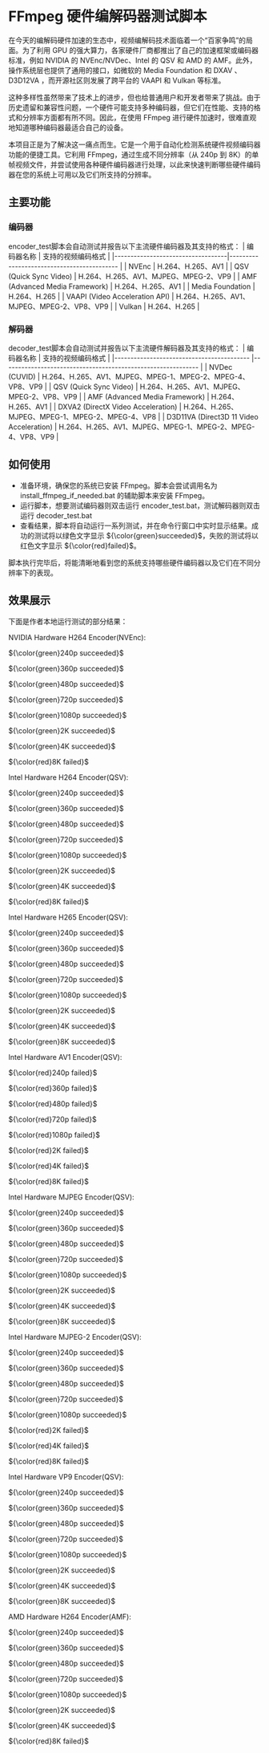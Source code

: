 # FFmpeg 硬件编解码器测试脚本
在今天的编解码硬件加速的生态中，视频编解码技术面临着一个“百家争鸣”的局面。为了利用 GPU 的强大算力，各家硬件厂商都推出了自己的加速框架或编码器标准，例如 NVIDIA 的 NVEnc/NVDec、Intel 的 QSV 和 AMD 的 AMF。此外，操作系统层也提供了通用的接口，如微软的 Media Foundation 和 DXAV 、 D3D12VA ，而开源社区则发展了跨平台的 VAAPI 和 Vulkan 等标准。

这种多样性虽然带来了技术上的进步，但也给普通用户和开发者带来了挑战。由于历史遗留和兼容性问题，一个硬件可能支持多种编码器，但它们在性能、支持的格式和分辨率方面都有所不同。因此，在使用 FFmpeg 进行硬件加速时，很难直观地知道哪种编码器最适合自己的设备。

本项目正是为了解决这一痛点而生。它是一个用于自动化检测系统硬件视频编码器功能的便捷工具。它利用 FFmpeg，通过生成不同分辨率（从 240p 到 8K）的单帧视频文件，并尝试使用各种硬件编码器进行处理，以此来快速判断哪些硬件编码器在您的系统上可用以及它们所支持的分辨率。

## 主要功能
### 编码器
encoder_test脚本会自动测试并报告以下主流硬件编码器及其支持的格式：
| 编码器名称                     	 | 支持的视频编码格式                           |
|-----------------------------------|------------------------------------------- |
| NVEnc                          	| H.264、H.265、AV1                          |
| QSV (Quick Sync Video)         	| H.264、H.265、AV1、MJPEG、MPEG-2、VP9       |
| AMF (Advanced Media Framework)    | H.264、H.265、AV1                          |
| Media Foundation               	| H.264、H.265                               |
| VAAPI (Video Acceleration API) 	| H.264、H.265、AV1、MJPEG、MPEG-2、VP8、VP9  |
| Vulkan                         	| H.264、H.265                               |

### 解码器
decoder_test脚本会自动测试并报告以下主流硬件解码器及其支持的格式：
| 编码器名称                                 | 支持的视频编码格式                                             |
|------------------------------------------	|------------------------------------------------------------- |
| NVDec (CUVID)                  	        | H.264、H.265、AV1、MJPEG、MPEG-1、MPEG-2、MPEG-4、VP8、VP9    |
| QSV (Quick Sync Video)         	        | H.264、H.265、AV1、MJPEG、MPEG-2、VP8、VP9                    |
| AMF (Advanced Media Framework)            | H.264、H.265、AV1                                            |
| DXVA2 (DirectX Video Acceleration)        | H.264、H.265、MJPEG、MPEG-1、MPEG-2、MPEG-4、VP8              |
| D3D11VA (Direct3D 11 Video Acceleration) 	| H.264、H.265、AV1、MJPEG、MPEG-1、MPEG-2、MPEG-4、VP8、VP9    |


## 如何使用

* 准备环境，确保您的系统已安装 FFmpeg。脚本会尝试调用名为 install_ffmpeg_if_needed.bat 的辅助脚本来安装 FFmpeg。
* 运行脚本，想要测试编码器则双击运行 encoder_test.bat，测试解码器则双击运行 decoder_test.bat
* 查看结果，脚本将自动运行一系列测试，并在命令行窗口中实时显示结果。成功的测试将以绿色文字显示 ${\color{green}succeeded}$，失败的测试将以红色文字显示 ${\color{red}failed}$。

脚本执行完毕后，将能清晰地看到您的系统支持哪些硬件编码器以及它们在不同分辨率下的表现。

## 效果展示
下面是作者本地运行测试的部分结果：


NVIDIA Hardware H264 Encoder(NVEnc):

${\color{green}240p succeeded}$

${\color{green}360p succeeded}$

${\color{green}480p succeeded}$

${\color{green}720p succeeded}$

${\color{green}1080p succeeded}$

${\color{green}2K succeeded}$

${\color{green}4K succeeded}$

${\color{red}8K failed}$

Intel Hardware H264 Encoder(QSV):

${\color{green}240p succeeded}$

${\color{green}360p succeeded}$

${\color{green}480p succeeded}$

${\color{green}720p succeeded}$

${\color{green}1080p succeeded}$

${\color{green}2K succeeded}$

${\color{green}4K succeeded}$

${\color{red}8K failed}$

Intel Hardware H265 Encoder(QSV):

${\color{green}240p succeeded}$

${\color{green}360p succeeded}$

${\color{green}480p succeeded}$

${\color{green}720p succeeded}$

${\color{green}1080p succeeded}$

${\color{green}2K succeeded}$

${\color{green}4K succeeded}$

${\color{green}8K succeeded}$

Intel Hardware AV1 Encoder(QSV):

${\color{red}240p failed}$

${\color{red}360p failed}$

${\color{red}480p failed}$

${\color{red}720p failed}$

${\color{red}1080p failed}$

${\color{red}2K failed}$

${\color{red}4K failed}$

${\color{red}8K failed}$

Intel Hardware MJPEG Encoder(QSV):

${\color{green}240p succeeded}$

${\color{green}360p succeeded}$

${\color{green}480p succeeded}$

${\color{green}720p succeeded}$

${\color{green}1080p succeeded}$

${\color{green}2K succeeded}$

${\color{green}4K succeeded}$

${\color{green}8K succeeded}$

Intel Hardware MJPEG-2 Encoder(QSV):

${\color{green}240p succeeded}$

${\color{green}360p succeeded}$

${\color{green}480p succeeded}$

${\color{green}720p succeeded}$

${\color{green}1080p succeeded}$

${\color{red}2K failed}$

${\color{red}4K failed}$

${\color{red}8K failed}$

Intel Hardware VP9 Encoder(QSV):

${\color{green}240p succeeded}$

${\color{green}360p succeeded}$

${\color{green}480p succeeded}$

${\color{green}720p succeeded}$

${\color{green}1080p succeeded}$

${\color{green}2K succeeded}$

${\color{green}4K succeeded}$

${\color{green}8K succeeded}$

AMD Hardware H264 Encoder(AMF):

${\color{green}240p succeeded}$

${\color{green}360p succeeded}$

${\color{green}480p succeeded}$

${\color{green}720p succeeded}$

${\color{green}1080p succeeded}$

${\color{green}2K succeeded}$

${\color{green}4K succeeded}$

${\color{red}8K failed}$